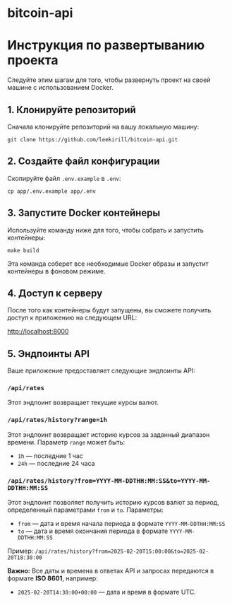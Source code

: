 # bitcoin-api

# Инструкция по развертыванию проекта

Следуйте этим шагам для того, чтобы развернуть проект на своей машине с использованием Docker.

## 1. Клонируйте репозиторий

Сначала клонируйте репозиторий на вашу локальную машину:
```
git clone https://github.com/leekirill/bitcoin-api.git 
```

## 2. Создайте файл конфигурации

Скопируйте файл `.env.example` в `.env`:
```
cp app/.env.example app/.env
```


## 3. Запустите Docker контейнеры

Используйте команду ниже для того, чтобы собрать и запустить контейнеры:

```
make build
```


Эта команда соберет все необходимые Docker образы и запустит контейнеры в фоновом режиме.

## 4. Доступ к серверу

После того как контейнеры будут запущены, вы сможете получить доступ к приложению на следующем URL:

[http://localhost:8000](http://localhost:8000/api/rates)

## 5. Эндпоинты API

Ваше приложение предоставляет следующие эндпоинты API:

### `/api/rates`

Этот эндпоинт возвращает текущие курсы валют.

### `/api/rates/history?range=1h`

Этот эндпоинт возвращает историю курсов за заданный диапазон времени. Параметр `range` может быть:

- `1h` — последние 1 час
- `24h` — последние 24 часа

### `/api/rates/history?from=YYYY-MM-DDTHH:MM:SS&to=YYYY-MM-DDTHH:MM:SS`

Этот эндпоинт позволяет получить историю курсов валют за период, определенный параметрами `from` и `to`. Параметры:
- `from` — дата и время начала периода в формате `YYYY-MM-DDTHH:MM:SS`
- `to` — дата и время окончания периода в формате `YYYY-MM-DDTHH:MM:SS`
 
Пример: `/api/rates/history?from=2025-02-20T15:00:00&to=2025-02-20T18:30:00` 

**Важно:** Все даты и времена в ответах API и запросах передаются в формате **ISO 8601**, например:
- `2025-02-20T14:30:00+00:00` — дата и время в формате UTC.
